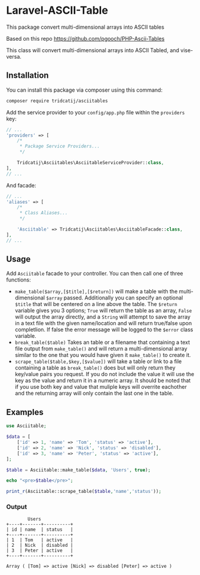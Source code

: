 # Laravel-ASCII-Table
This package convert multi-dimensional arrays into ASCII tables

Based on this repo https://github.com/pgooch/PHP-Ascii-Tables

This class will convert multi-dimensional arrays into ASCII Tabled, and vise-versa.

## Installation

You can install this package via composer using this command:

```bash
composer require tridcatij/asciitables
```

Add the service provider to your `config/app.php` file within the `providers` key:

```php
// ...
'providers' => [
    /*
     * Package Service Providers...
     */

    Tridcatij\Asciitables\AsciitableServiceProvider::class,
],
// ...
```
And facade: 

```php
// ...
'aliases' => [
    /*
     * Class Aliases...
     */

    'Asciitable' => Tridcatij\Asciitables\AsciitableFacade::class,
],
// ...
```

## Usage

Add ```Asciitable``` facade to your controller. You can then call one of three functions:

- `make_table($array,[$title],[$return])` will make a table with the multi-dimensional `$array` passed. Additionally you can specify an optional `$title` that will be centered on a line above the table. The `$return` variable gives you 3 options; `True` will return the table as an array, `False` will output the array directly, and a `String` will attempt to save the array in a text file with the given name/location and will return true/false upon completlion. If false the error message will be logged to the `$error` class variable.
- `break_table($table)` Takes an table or a filename that containing a text file output from `make_table()` and will return a multi-dimensional array similar to the one that you would have given it `make_table()` to create it.
- `scrape_table($table,$key,[$value])` will take a table or link to a file containing a table as `break_table()` does but will only return they key/value pairs you request. If you do not include the value it will use the key as the value and return it in a numeric array. It should be noted that if you use both key and value that muliple keys will overrite eachother and the returning array will only contain the last one in the table.

## Examples

```php
use Asciitable;

$data = [
    ['id' => 1, 'name' => 'Tom', 'status' => 'active'],
    ['id' => 2, 'name' => 'Nick', 'status' => 'disabled'],
    ['id' => 3, 'name' => 'Peter', 'status' => 'active'],
];

$table = Asciitable::make_table($data, 'Users', true);

echo "<pre>$table</pre>";

print_r(Asciitable::scrape_table($table,'name','status'));

```
### Output

          	Users
	+----+-------+----------+
	| id | name  | status   |
	+----+-------+----------+
	| 1  | Tom   | active   |
	| 2  | Nick  | disabled |
	| 3  | Peter | active   |
	+----+-------+----------+

`Array ( [Tom] => active [Nick] => disabled [Peter] => active )`
